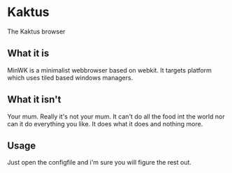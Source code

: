 Kaktus
=====
The Kaktus browser

What it is
----------
MinWK is a minimalist webbrowser based on webkit. It targets platform which uses tiled based windows managers.

What it isn't
-------------
Your mum. Really it's not your mum. It can't do all the food int the world nor can it do everything you like. It does what it does and nothing more. 

Usage
-----
Just open the configfile and i'm sure you will figure the rest out.
